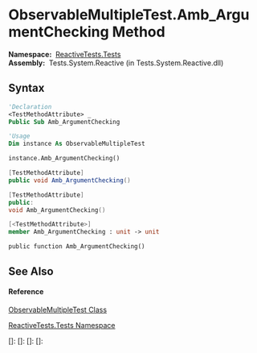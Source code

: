 # ObservableMultipleTest.Amb\_ArgumentChecking Method

**Namespace:**  [ReactiveTests.Tests](ReactiveTests.Tests\ReactiveTests.Tests.md)  
**Assembly:**  Tests.System.Reactive (in Tests.System.Reactive.dll)

## Syntax

```vb
'Declaration
<TestMethodAttribute> _
Public Sub Amb_ArgumentChecking
```

```vb
'Usage
Dim instance As ObservableMultipleTest

instance.Amb_ArgumentChecking()
```

```csharp
[TestMethodAttribute]
public void Amb_ArgumentChecking()
```

```c++
[TestMethodAttribute]
public:
void Amb_ArgumentChecking()
```

```fsharp
[<TestMethodAttribute>]
member Amb_ArgumentChecking : unit -> unit 
```

```jscript
public function Amb_ArgumentChecking()
```

## See Also

#### Reference

[ObservableMultipleTest Class](ObservableMultipleTest\ObservableMultipleTest.md)

[ReactiveTests.Tests Namespace](ReactiveTests.Tests\ReactiveTests.Tests.md)

[]: 
[]: 
[]: 
[]: 